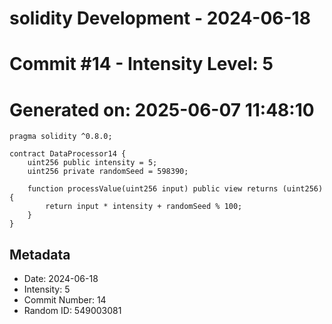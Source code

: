 ﻿# solidity Development - 2024-06-18
# Commit #14 - Intensity Level: 5
# Generated on: 2025-06-07 11:48:10
```solidity
pragma solidity ^0.8.0;

contract DataProcessor14 {
    uint256 public intensity = 5;
    uint256 private randomSeed = 598390;

    function processValue(uint256 input) public view returns (uint256) {
        return input * intensity + randomSeed % 100;
    }
}
```
## Metadata
- Date: 2024-06-18
- Intensity: 5
- Commit Number: 14
- Random ID: 549003081
